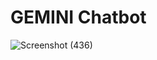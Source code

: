 # GEMINI Chatbot
![Screenshot (436)](https://github.com/user-attachments/assets/327a30f8-fe8d-4a55-baf3-0c00010b7d1f)
